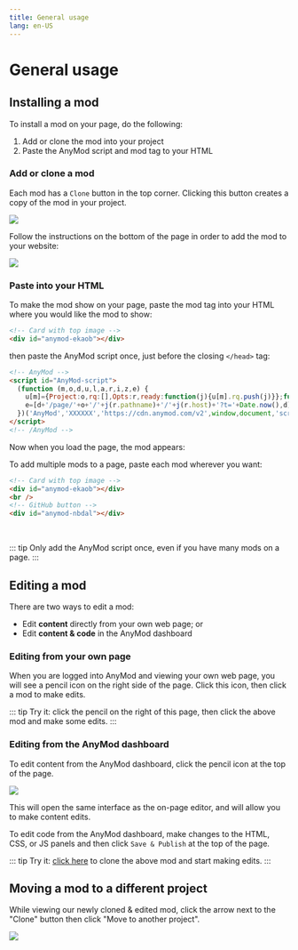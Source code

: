 ```yaml
---
title: General usage
lang: en-US
---
```


# General usage

<sandbox/>

## Installing a mod

To install a mod on your page, do the following:

1. Add or clone the mod into your project
2. Paste the AnyMod script and mod tag to your HTML

### Add or clone a mod

Each mod has a `Clone` button in the top corner. Clicking this button creates a copy of the mod in your project.

<img src="https://res.cloudinary.com/component/image/upload/v1562704535/guide/usage-clone.png">

Follow the instructions on the bottom of the page in order to add the mod to your website:

<img src="https://res.cloudinary.com/component/image/upload/v1562704535/guide/usage-add.png">

### Paste into your HTML

To make the mod show on your page, paste the mod tag into your HTML where you would like the mod to show:

```html
<!-- Card with top image -->
<div id="anymod-ekaob"></div>
```

then paste the AnyMod script once, just before the closing `</head>` tag:

```html
<!-- AnyMod -->
<script id="AnyMod-script">
  (function (m,o,d,u,l,a,r,i,z,e) {
    u[m]={Project:o,rq:[],Opts:r,ready:function(j){u[m].rq.push(j)}};function j(s){return encodeURIComponent(btoa(s))};z=l.getElementById(m+'-'+a);r=u.location;
    e=[d+'/page/'+o+'/'+j(r.pathname)+'/'+j(r.host)+'?t='+Date.now(),d];e.map(function(w){i=l.createElement(a);i.defer=1;i.src=w;z.parentNode.insertBefore(i,z);});
  })('AnyMod','XXXXXX','https://cdn.anymod.com/v2',window,document,'script',{});
</script>
<!-- /AnyMod -->
```

Now when you load the page, the mod appears:

<div class="mod-container" style="text-align:center;">
  <!-- Card with top image Usage-01 -->
  <mod mod-key="mklmd"/>
</div>

To add multiple mods to a page, paste each mod wherever you want:

```html
<!-- Card with top image -->
<div id="anymod-ekaob"></div>
<br />
<!-- GitHub button -->
<div id="anymod-nbdal"></div>
```

<div class="mod-container" style="text-align:center;">
  <!-- Card with top image Usage-01 -->
  <mod mod-key="mklmd"/>
  <br>
  <!-- [Sandbox] GitHub button Social-03 -->
  <div id="anymod-oorka"></div>
</div>

::: tip
Only add the AnyMod script once, even if you have many mods on a page.
:::

## Editing a mod

There are two ways to edit a mod:

- Edit **content** directly from your own web page; or
- Edit **content & code** in the AnyMod dashboard

### Editing from your own page

When you are logged into AnyMod and viewing your own web page, you will see a pencil icon on the right side of the page. Click this icon, then click a mod to make edits.

::: tip
Try it: click the pencil <sandbox-inline/> on the right of this page, then click the above mod and make some edits.
:::

### Editing from the AnyMod dashboard

To edit content from the AnyMod dashboard, click the pencil icon at the top of the page.

<img src="https://res.cloudinary.com/component/image/upload/v1562704535/guide/usage-edit.png">

This will open the same interface as the on-page editor, and will allow you to make content edits.

To edit code from the AnyMod dashboard, make changes to the HTML, CSS, or JS panels and then click `Save & Publish` at the top of the page.

::: tip
Try it: [click here](https://anymod.com/mod/ekaob) to clone the above mod and start making edits.
:::

## Moving a mod to a different project

While viewing our newly cloned & edited mod, click the arrow next to the "Clone" button then click "Move to another project".

<img src="https://res.cloudinary.com/component/image/upload/v1562704535/guide/move-mod.png">
